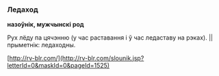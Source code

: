 ### Ледаход
**назоўнік, мужчынскі род**

Рух лёду па цячэнню (у час раставання і ў час ледаставу на рэках). || прыметнік: ледаходны.

<a rel="author">[http://rv-blr.com/](http://rv-blr.com/slounik.jsp?letterId=0&maskId=0&pageId=1525)</a>

